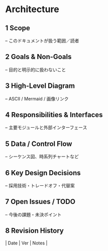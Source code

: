 # <Topic> Architecture

## 1  Scope
– このドキュメントが扱う範囲／読者

## 2  Goals & Non-Goals
– 目的と明示的に扱わないこと

## 3  High-Level Diagram
– ASCII / Mermaid / 画像リンク

## 4  Responsibilities & Interfaces
– 主要モジュールと外部インターフェース

## 5  Data / Control Flow
– シーケンス図、時系列チャートなど

## 6  Key Design Decisions
– 採用技術・トレードオフ・代替案

## 7  Open Issues / TODO
– 今後の課題・未決ポイント

## 8  Revision History
| Date | Ver | Notes |
